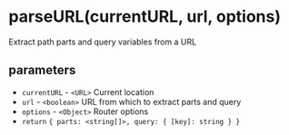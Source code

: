 # parseURL(currentURL, url, options)

Extract path parts and query variables from a URL

## parameters

* `currentURL` - `<URL>` Current location
* `url` - `<boolean>` URL from which to extract parts and query
* `options` - `<Object>` Router options
* `return` `{ parts: <string[]>, query: { [key]: string } }`
